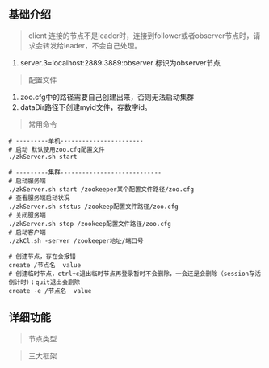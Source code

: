 ## 基础介绍

> client 连接的节点不是leader时，连接到follower或者observer节点时，请求会转发给leader，不会自己处理。

1. server.3=localhost:2889:3889:observer  标识为observer节点

> 配置文件

1. zoo.cfg中的路径需要自己创建出来，否则无法启动集群
2. dataDir路径下创建myid文件，存数字id。

> 常用命令

~~~shell
# ---------单机-----------------------
# 启动 默认使用zoo.cfg配置文件
./zkServer.sh start

# ---------集群----------------------------
# 启动服务端
./zkServer.sh start /zookeeper某个配置文件路径/zoo.cfg
# 查看服务端启动状况
./zkServer.sh ststus /zookeep配置文件路径/zoo.cfg
# 关闭服务端
./zkServer.sh stop /zookeep配置文件路径/zoo.cfg
# 启动客户端
./zkCl.sh -server /zookeeper地址/端口号

# 创建节点，存在会报错
create /节点名  value
# 创建临时节点，ctrl+c退出临时节点再登录暂时不会删除，一会还是会删除（session存活倒计时）；quit退出会删除
create -e /节点名  value
~~~



## 详细功能

> 节点类型



> 三大框架